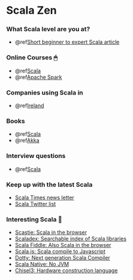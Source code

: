
Scala Zen
=========

### What Scala level are you at? 

- @ref[Short beginner to expert Scala article](./articles/scala-level.md) 

### Online Courses 🖱
- @ref[Scala](./courses/scala.md)
- @ref[Apache Spark](./courses/apache-spark.md)

### Companies using Scala in 

- @ref[Ireland](./companies/ireland.md)

### Books

- @ref[Scala](./books/scala.md)
- @ref[Akka](./books/akka.md)

### Interview questions

- @ref[Scala](./questions/scala.md)

### Keep up with the latest Scala
 
 - [Scala Times news letter](http://scalatimes.com/)
 - [Scala Twitter list](https://twitter.com/ConorFennell/lists/scala)

### Interesting Scala 🤔

- [Scastie: Scala in the browser](https://scastie.scala-lang.org/)
- [Scaladex: Searchable index of Scala libraries](https://index.scala-lang.org/)
- [Scala Fiddle: Also Scala in the browser](https://scalafiddle.io/)
- [Scala.js: Scala compile to Javascript](https://www.scala-js.org/)
- [Dotty: Next generation Scala Compiler](http://dotty.epfl.ch/)
- [Scala Native: No JVM](http://www.scala-native.org/en/latest/)
- [Chisel3: Hardware construction language](https://chisel.eecs.berkeley.edu/)
